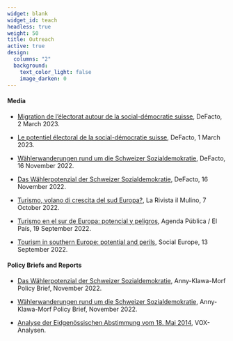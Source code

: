 ```yaml
---
widget: blank
widget_id: teach
headless: true
weight: 50
title: Outreach
active: true
design:
  columns: "2"
  background:
    text_color_light: false
    image_darken: 0
---
```


#### Media

* [Migration de l’électorat autour de la social-démocratie suisse](https://www.defacto.expert/2023/03/02/migration-de-lelectorat-autour-de-la-social-democratie-suisse/?lang=fr), DeFacto, 2 March 2023.

* [Le potentiel électoral de la social-démocratie suisse](https://www.defacto.expert/2023/03/01/le-potentiel-electoral-de-la-social-democratie-suisse/?lang=fr), DeFacto, 1 March 2023.

* [Wählerwanderungen rund um die Schweizer Sozialdemokratie](https://www.defacto.expert/2022/11/16/waehlerwanderungen-rund-um-die-schweizer-sozialdemokratie/), DeFacto, 16 November 2022.

* [Das Wählerpotenzial der Schweizer Sozialdemokratie](https://www.defacto.expert/2022/11/16/das-waehlerpotenzial-der-schweizer-sozialdemokratie/), DeFacto, 16 November 2022.

* [Turismo, volano di crescita del sud Europa?](https://www.rivistailmulino.it/a/turismo-volano-di-crescita-del-sud-europa), La Rivista il Mulino, 7 October 2022.

* [Turismo en el sur de Europa: potencial y peligros](https://agendapublica.elpais.com/noticia/18231/turismo-sur-europa-potencial-peligros), Agenda Pública / El País, 19 September 2022.

* [Tourism in southern Europe: potential and perils](https://socialeurope.eu/tourism-in-southern-europe-potential-and-perils), Social Europe, 13 September 2022.


#### Policy Briefs and Reports

* [Das Wählerpotenzial der Schweizer Sozialdemokratie]( https://anny-klawa-morf.ch/wahlerschaft-sozialdemokratie/), Anny-Klawa-Morf Policy Brief, November 2022.

* [Wählerwanderungen rund um die Schweizer Sozialdemokratie](https://anny-klawa-morf.ch/wahlerschaft-sozialdemokratie/), Anny-Klawa-Morf Policy Brief, November 2022.

* [Analyse der Eidgenössischen Abstimmung vom 18. Mai 2014](https://swissvotes.ch/vote/583.00/nachbefragung-de.pdf?term=Mindestlohn), VOX-Analysen. 

